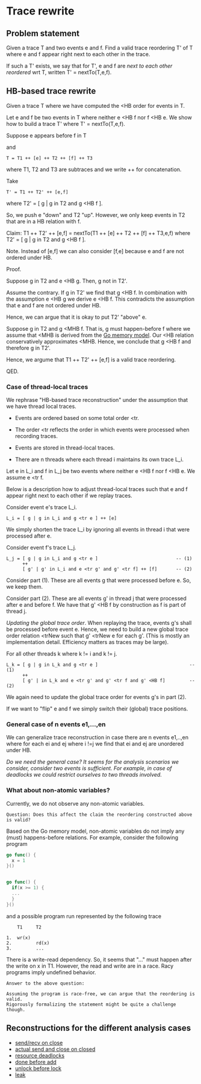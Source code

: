 
# Trace rewrite

## Problem statement

Given a trace T and two events e and f.
Find a valid trace reordering T' of T where e and f appear right next to each other in the trace.

If such a T' exists, we say that for T', e and f are *next to each other reordered* wrt T,
written T' = nextTo(T,e,f).


## HB-based trace rewrite

Given a trace T where we have computed the <HB order for events in T.

Let e and f be two events in T where neither e <HB f nor f <HB e.
We show how to build a trace T' where T' = nextTo(T,e,f).

Suppose e appears before f in T

and

```
T = T1 ++ [e] ++ T2 ++ [f] ++ T3
```

where T1, T2 and T3 are subtraces and we write ++ for concatenation.

Take

```
T' = T1 ++ T2' ++ [e,f]
```

where T2' = [ g | g in T2 and g <HB f ].


So, we push e "down" and T2 "up".
However, we only keep events in T2 that are in a HB relation with f.


Claim: T1 ++ T2' ++ [e,f] = nextTo(T1 ++ [e] ++ T2 ++ [f] ++ T3,e,f)
       where T2' = [ g | g in T2 and g <HB f ].


Note. Instead of [e,f] we can also consider [f,e] because e and f are not ordered under HB.

Proof.

Suppose g in T2 and e <HB g.
Then, g not in T2'.

Assume the contrary. If g in T2' we find that g <HB f.
In combination with the assumption e <HB g we derive e <HB f.
This contradicts the assumption that e and f are not ordered under HB.

Hence, we can argue that it is okay to put T2' "above" e.

Suppose g in T2 and g <MHB f.
That is, g must happen-before f where we assume that <MHB is derived from the [Go memory model](https://go.dev/ref/mem).
Our <HB relation conservatively approximates <MHB.
Hence, we conclude that g <HB f and therefore g in T2'.

Hence, we argume that T1 ++ T2' ++ [e,f] is a valid trace reordering.

QED.

### Case of thread-local traces

We rephrase "HB-based trace reconstruction" under the assumption that we have thread local traces.

* Events are ordered based on some total order <tr.

* The order <tr reflects the order in which events were processed when recording traces.

* Events are stored in thread-local traces.

* There are n threads where each thread i maintains its own trace L_i.


Let e in L_i and f in L_j be two events where neither e <HB f nor f <HB e.
We assume e <tr f.

Below is a description how to adjust thread-local traces such that e and f appear right
next to each other if we replay traces.


Consider event e's trace L_i.

```
L_i = [ g | g in L_i and g <tr e ] ++ [e]
```

We simply shorten the trace L_i by ignoring all events in thread i that were processed after e.


Consider event f's trace L_j.

```
L_j = [ g | g in L_i and g <tr e ]                             -- (1)
      ++
      [ g' | g' in L_i and e <tr g' and g' <tr f] ++ [f]       -- (2)
```

Consider part (1). These are all events g that were processed before e. So, we keep them.

Consider part (2). These are all events g' in thread j that were processed after e and before f.
We have that g' <HB f by construction as f is part of thread j.

*Updating the global trace order*. When replaying the trace, events g's shall be processed
before event e. Hence, we need to build a new global trace order relation <trNew
such that g' <trNew e for each g'.
(This is mostly an implementation detail. Efficiency matters as traces may be large).

For all other threads k where k != i and k != j.

```
L_k = [ g | g in L_k and g <tr e ]                                  -- (1)
      ++
      [ g' | in L_k and e <tr g' and g' <tr f and g' <HB f]         -- (2)
```

We again need to update the global trace order for events g's in part (2).


If we want to "flip" e and f we simply switch their (global) trace positions.


### General case of n events e1,...,en

We can generalize trace reconstruction in case there are n events e1,..,en
where for each ei and ej where i !=j we find that ei and ej are unordered under HB.

*Do we need the general case? It seems for the analysis scenarios we consider, consider two events is sufficient.
 For example, in case of deadlocks we could restrict ourselves to two threads involved.*



### What about non-atomic variables?

Currently, we do not observe any non-atomic variables.

```
Question: Does this affect the claim the reordering constructed above is valid?
```

Based on the Go memory model, non-atomic variables do not imply any (must) happens-before relations.
For example, consider the following program

```go
go func() {
  x = 1
}()


go func() {
  if(x >= 1) {
  ...
  }
}()
```

and a possible program run represented by the following trace

```
    T1     T2

1.  wr(x)
2.         rd(x)
3.         ...
```

There is a write-read dependency. So, it seems that "..." must happen after the write on x in T1.
However, the read and write are in a race. Racy programs imply undefined behavior.

```
Answer to the above question:

Assuming the program is race-free, we can argue that the reordering is valid.
Rigorously formalizing the statement might be quite a challenge though.
```


## Reconstructions for the different analysis cases

- [send/recv on close](./rewrite/sendRecvOnClose.md)
- [actual send and close on closed](./rewrite/actualSendCloseOnClosed.md)
- [resource deadlocks](./rewrite/resourceDeadlock.md)
- [done before add](./rewrite/doneBeforeAddUnlockBeforeLock.md)
- [unlock before lock](./rewrite/doneBeforeAddUnlockBeforeLock.md)
- [leak](./rewrite/leaks.md)